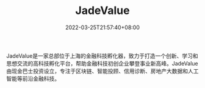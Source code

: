 ﻿---
weight: 
title: "JadeValue"
description: "JadeValue是一家总部位于上海的金融科技孵化器，致力于打造一个创新、学习和思想交流的高科技孵化平台，帮助金融科技初创企业攀登事业新高峰"
date: 2022-03-25T21:57:40+08:00
lastmod: 2022-03-25T16:45:40+08:00
draft: false
authors: ["Metabd"]
featuredImage: "jadevalue.jpg"
link: ""
tags: ["投资机构","JadeValue"]
categories: ["navigation"]
navigation: ["投资机构"]
lightgallery: true
toc: true
pinned: false
recommend: false
recommend1: false
---
JadeValue是一家总部位于上海的金融科技孵化器，致力于打造一个创新、学习和思想交流的高科技孵化平台，帮助金融科技初创企业攀登事业新高峰。JadeValue由现金巴士投资设立，专注于区块链、智能投顾、信用诊断、房地产大数据和人工智能等前沿金融科技。
